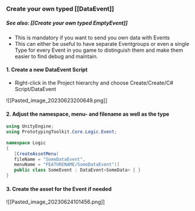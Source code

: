 ### Create your own typed [[DataEvent]]

##### See also: [[Create your own typed EmptyEvent]]

-  This is mandatory if you want to send you own data with Events
-  This can either be useful to have separate Eventgroups or even a single Type for every Event in you game to distinguish them and make them easier to find debug and maintain.

#### 1. Create a new DataEvent Script

- Right-click in the Project hierarchy and choose Create/Create/C# Script/DataEvent

![[Pasted_image_20230623200649.png]]

#### 2. Adjust the namespace, menu- and filename as well as the type

```csharp
using UnityEngine;  
using PrototypingToolkit.Core.Logic.Event;  
  
namespace Logic
{  
   [CreateAssetMenu(
   fileName = "SomeDataEvent",
   menuName = "FEATURENAME/SomeDataEvent")]
   public class SomeEvent : DataEvent<SomeData> { }  
}
```

#### 3. Create the asset for the Event if needed

![[Pasted_image_20230624101456.png]]

